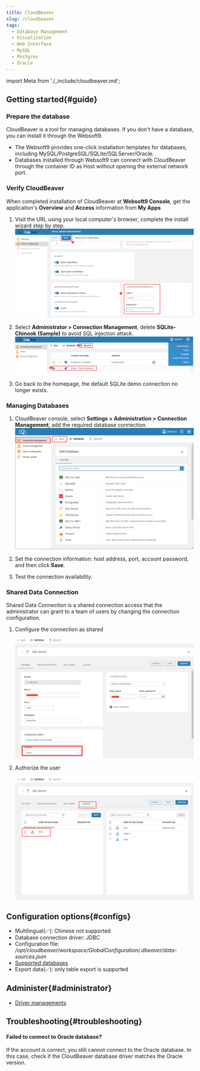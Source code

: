 ```yaml
---
title: CloudBeaver
slug: /cloudbeaver
tags:
  - Database Management
  - Visualization
  - Web Interface
  - MySQL
  - Postgres
  - Oracle
---
```


import Meta from './_include/cloudbeaver.md';

<Meta name="meta" />

## Getting started{#guide}

### Prepare the database

CloudBeaver is a tool for managing databases. If you don't have a database, you can install it through the Websoft9. 

- The Websoft9 provides one-click installation templates for databases, including MySQL/PostgreSQL/SQLite/SQLServer/Oracle.
- Databases installed through Websoft9 can connect with CloudBeaver through the container ID as Host without opening the external network port.

### Verify CloudBeaver

When completed installation of CloudBeaver at **Websoft9 Console**, get the applicaiton's **Overview** and **Access** information from **My Apps**  

1. Visit the URL using your local computer's browser, complete the install wizard step by step.
   ![Initialize CloudBeaver](./assets/cloudbeaver-wizard001-websoft9.png)

2.  Select **Administrator > Connection Management**, delete **SQLite-Chinook (Sample)** to avoid SQL injection attack.
   ![Initialize CloudBeaver](./assets/cloudbeaver-wizard005-websoft9.png)

3. Go back to the homepage, the default SQLite demo connection no longer exists.

### Managing Databases

1. CloudBeaver console, select **Settings > Administration > Connection Management**, add the required database connection.
   ![](./assets/cloudbeaver-connection-websoft9.png)

2. Set the connection information: host address, port, account password, and then click **Save**.

3. Test the connection availability.


### Shared Data Connection

Shared Data Connection is a shared connection access that the administrator can grant to a team of users by changing the connection configuration.

1. Configure the connection as shared

   ![](./assets/cloudbeaver-share-set-websoft9.png)

2. Authorize the user

   ![](./assets/cloudbeaver-access-set-websoft9.png)

## Configuration options{#configs}

- Multilingual(✅): Chinese not supported
- Database connection driver: JDBC
- Configuration file: */opt/cloudbeaver/workspace/GlobalConfiguration/.dbeaver/data-sources.json*
- [Supported databases](https://dbeaver.com/databases/)
- Export data(✅): only table export is supported

## Administer{#administrator}

- [Driver managements](https://cloudbeaver.io/docs/Driver-managements/)

## Troubleshooting{#troubleshooting}

#### Failed to connect to Oracle database?

If the account is correct, you still cannot connect to the Oracle database. In this case, check if the CloudBeaver database driver matches the Oracle version. 
